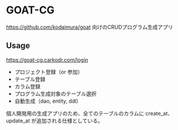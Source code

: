 # GOAT-CG
https://github.com/kodaimura/goat 向けのCRUDプログラム生成アプリ

## Usage
https://goat-cg.carkodr.com/login

* プロジェクト登録（or 参加）
* テーブル登録
* カラム登録
* プログラム生成対象のテーブル選択
* 自動生成（dao, entity, ddl）

個人開発用の生成アプリのため、全てのテーブルのカラムに create_at、update_at が追加される仕様としている。
